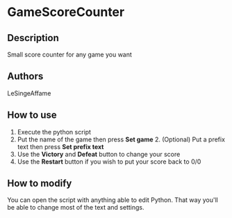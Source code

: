 # GameScoreCounter
## Description
Small score counter for any game you want
## Authors
LeSingeAffame
## How to use
1. Execute the python script
2. Put the name of the game then press **Set game**
	2. (Optional) Put a prefix text then press **Set prefix text**
3. Use the **Victory** and **Defeat** button to change your score
4. Use the **Restart** button if you wish to put your score back to 0/0
## How to modify
You can open the script with anything able to edit Python.
That way you'll be able to change most of the text and settings.
